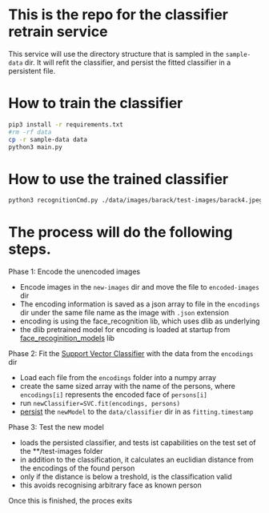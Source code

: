 # This is the repo for the classifier retrain service

This service will use the directory structure that is sampled in the `sample-data` dir. It will refit the classifier, and persist the fitted classifier in a persistent file. 

# How to train the classifier
```bash
pip3 install -r requirements.txt
#rm -rf data
cp -r sample-data data
python3 main.py
```

# How to use the trained classifier
```bash
python3 recognitionCmd.py ./data/images/barack/test-images/barack4.jpeg
```


# The process will do the following steps.

Phase 1: Encode the unencoded images
* Encode images in the `new-images` dir and move the file to `encoded-images` dir
* The encoding information is saved as a json array to file in the `encodings` dir under the same file name as the image with `.json` extension
* encoding is using the face_recognition lib, which uses dlib as underlying
* the dlib pretrained model for encoding is loaded at startup from [face_recoginition_models](https://github.com/ageitgey/face_recognition_models/tree/master/face_recognition_models/models) lib


Phase 2: Fit the [Support Vector Classifier](https://scikit-learn.org/stable/modules/svm.html#svm-classification) with the data from the `encodings` dir
* Load each file from the `encodings` folder into a numpy array
* create the same sized array with the name of the persons, where `encodings[i]` represents the encoded face of `persons[i]`
* run `newClassifier=SVC.fit(encodings, persons)`
* [persist](https://scikit-learn.org/stable/modules/model_persistence.html) the `newModel` to the `data/classifier` dir in as `fitting.timestamp` 

Phase 3: Test the new model
* loads the persisted classifier, and tests ist capabilities on the test set of the **/test-images folder
* in addition to the classification, it calculates an euclidian distance from the encodings of the found person
* only if the distance is below a treshold, is the classification valid
* this avoids recognising arbitrary face as known person


Once this is finished, the proces exits